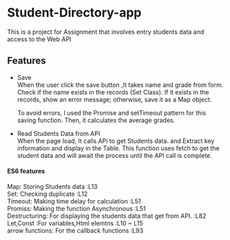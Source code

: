 # Student-Directory-app
This is a project for Assignment that involves entry students data and access to the Web API

## Features

- Save  
When the user click the save button ,It takes name and grade from form.
Check if the name exists in the records (Set Class).
If it exists in the records, show an error message; otherwise, save it as a Map object.

    To avoid errors, I used the Promise and setTimeout pattern for this saving function.
    Then, it calculates the average grades.


- Read Students Data from API  
When the page load, It calls APi to get Students data.
and Extract key information and display in the Table.
This function uses fetch to get the student data and will await the process until the API call is complete.



#### ES6 features ###
Map: Storing Students data  :L13  
Set: Checking duplicate  :L12   
Timeout: Making time delay for calculation  :L51  
Promiss: Making the function Asynchronous  :L51  
Destructuring: For displaying the students data that get from API. :L82  
Let,Const :For variables,Html elemtns :L10 ~ L15  
arrow functions: For the callback functions :L93

